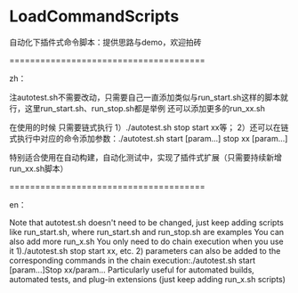 # LoadCommandScripts
自动化下插件式命令脚本：提供思路与demo，欢迎拍砖


======================================

zh：

注autotest.sh不需要改动，只需要自己一直添加类似与run_start.sh这样的脚本就行，这里run_start.sh、run_stop.sh都是举例
还可以添加更多的run_xx.sh

在使用的时候 只需要链式执行
  1）./autotest.sh stop start xx等；
  2）还可以在链式执行中对应的命令添加参数：./autotest.sh start [param...] stop xx [param...]

特别适合使用在自动构建，自动化测试中，实现了插件式扩展（只需要持续新增run_xx.sh脚本）

======================================

en：

Note that autotest.sh doesn't need to be changed, just keep adding scripts like run_start.sh, where run_start.sh and run_stop.sh are examples
You can also add more run_x.sh
You only need to do chain execution when you use it
1)./autotest.sh stop start xx, etc.
2) parameters can also be added to the corresponding commands in the chain execution:./autotest.sh start [param...]Stop xx/param...
Particularly useful for automated builds, automated tests, and plug-in extensions (just keep adding run_x.sh scripts)

